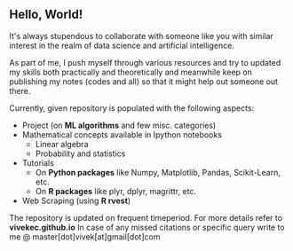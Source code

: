 ## Hello, World!

It's always stupendous to collaborate with someone like you with similar interest in the realm of data science and artificial intelligence. 

As part of me, I push myself through various resources and try to updated my skills both practically and theoretically and meanwhile keep on publishing my notes (codes and all) so that it might help out someone out there. 

Currently, given repository is populated with the following aspects:
* Project (on **ML algorithms** and few misc. categories)
* Mathematical concepts available in Ipython notebooks
    * Linear algebra 
    * Probability and statistics
* Tutorials 
    * On **Python packages** like Numpy, Matplotlib, Pandas, Scikit-Learn, etc.
    * On **R packages** like plyr, dplyr, magrittr, etc.
* Web Scraping (using **R rvest**)

The repository is updated on frequent timeperiod. For more details refer to **vivekec.github.io**
In case of any missed citations or specific query write to me @ master[dot]vivek[at]gmail[dot]com
